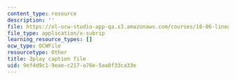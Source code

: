 ```yaml
---
content_type: resource
description: ''
file: https://ol-ocw-studio-app-qa.s3.amazonaws.com/courses/18-06-linear-algebra-spring-2010/9ef4d9c19eaec217a76e5aa8f33ca33e_osh80YCg_GM.srt
file_type: application/x-subrip
learning_resource_types: []
ocw_type: OCWFile
resourcetype: Other
title: 3play caption file
uid: 9ef4d9c1-9eae-c217-a76e-5aa8f33ca33e
---
```

